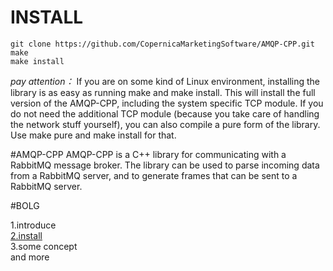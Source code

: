 # INSTALL

```
git clone https://github.com/CopernicaMarketingSoftware/AMQP-CPP.git
make 
make install

```
*pay attention：*
If you are on some kind of Linux environment, installing the library is as easy as running make and make install. This will install the full version of the AMQP-CPP, including the system specific TCP module. If you do not need the additional TCP module (because you take care of handling the network stuff yourself), you can also compile a pure form of the library. Use make pure and make install for that.

#AMQP-CPP
AMQP-CPP is a C++ library for communicating with a RabbitMQ message broker. The library can be used to parse incoming data from a RabbitMQ server, and to generate frames that can be sent to a RabbitMQ server.

#BOLG

1.introduce<br/>
[2.install](http://blog.csdn.net/andy_shan/article/details/52558134)<br/>
3.some concept<br/>
and more


 

